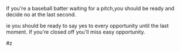 If you're a baseball batter waiting for a pitch,you should be ready and decide no at the last second.

ie you should be ready to say yes to every opportunity until the last moment. If you're closed off you'll miss easy opportunity.

#z
